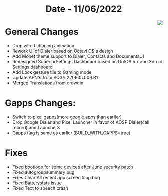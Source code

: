 <h1 align="center">Date - 11/06/2022</h1>

<img src="https://user-images.githubusercontent.com/66232233/173197859-0409288a-404b-47b1-bd55-8aaec3102f17.jpg" align="right">


# General Changes

- Drop wired chaging animation
- Rework UI of Dialer based on Octavi OS's design
- Add Monet theme support to Dialer, Contacts and DocumentsUI
- Redesigned SuperiorSettings Dashboard based on DotOS 5.x and Xdroid Settings dashboard
- Add Lock gesture tile to Gaming mode 
- Update APN's from SQ3A.220605.009.B1
- Merged Translations from crowdin

# Gapps Changes:
- Switch to pixel gapps(more google apps than earlier)
- Drop Google Dialer and Pixel Launcher in favor of AOSP Dialer(call record) and Launcher3
- Gapps flag is same as earlier (BUILD_WITH_GAPPS=true)

# Fixes

- Fixed bootloop for some devices after June security patch 
- Fixed autogroupsummary bug
- Fixes Clear All recent app screen loop bug 
- Fixed Batterystats issue
- Fixed Text to speech crash
